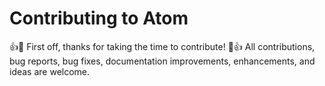 # Contributing to Atom
:+1::tada: First off, thanks for taking the time to contribute! :tada::+1:
All contributions, bug reports, bug fixes, documentation improvements, enhancements, and ideas are welcome.
